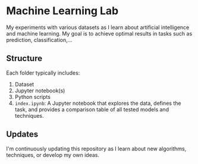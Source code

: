# Machine Learning Lab

My experiments with various datasets as I learn about artificial intelligence and machine learning. My goal is to achieve optimal results in tasks such as prediction, classification,...

## Structure

Each folder typically includes:

1. Dataset
2. Jupyter notebook(s)
3. Python scripts
4. `index.ipynb`: A Jupyter notebook that explores the data, defines the task, and provides a comparison table of all tested models and techniques.

## Updates

I'm continuously updating this repository as I learn about new algorithms, techniques, or develop my own ideas.
